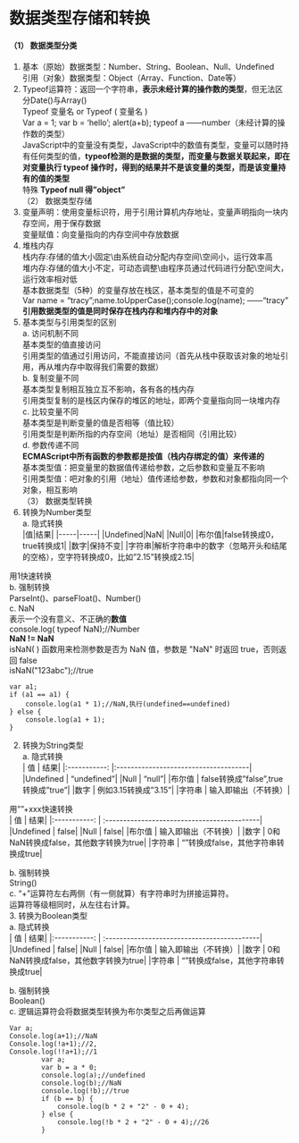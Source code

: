 # 数据类型存储和转换  
#### （1）	数据类型分类  
1.	基本（原始）数据类型：Number、String、Boolean、Null、Undefined  
引用（对象）数据类型：Object（Array、Function、Date等）  
2.	Typeof运算符：返回一个字符串，**表示未经计算的操作数的类型**，但无法区分Date()与Array()  
Typeof 变量名  or   Typeof ( 变量名 )   
Var a = 1; var b = ‘hello’; alert(a+b); typeof a  ——number（未经计算的操作数的类型）  
JavaScript中的变量没有类型，JavaScript中的数值有类型，变量可以随时持有任何类型的值，**typeof检测的是数据的类型，而变量与数据关联起来，即在对变量执行 typeof 操作时，得到的结果并不是该变量的类型，而是该变量持有的值的类型**  
特殊  **Typeof null  得”object”**  
（2）	数据类型存储  
1.	变量声明：使用变量标识符，用于引用计算机内存地址，变量声明指向一块内存空间，用于保存数据  
变量赋值：向变量指向的内存空间中存放数据  
2.	堆栈内存  
栈内存:存储的值大小固定\由系统自动分配内存空间\空间小，运行效率高  
堆内存:存储的值大小不定，可动态调整\由程序员通过代码进行分配\空间大，运行效率相对低  
基本数据类型（5种）的变量存放在栈区，基本类型的值是不可变的  
Var name = “tracy”;name.toUpperCase();console.log(name);  ——“tracy”  
**引用数据类型的值是同时保存在栈内存和堆内存中的对象**   
3.	基本类型与引用类型的区别  
a.	访问机制不同  
基本类型的值直接访问  
引用类型的值通过引用访问，不能直接访问（首先从栈中获取该对象的地址引用，再从堆内存中取得我们需要的数据）  
b.	复制变量不同  
基本类型复制相互独立互不影响，各有各的栈内存  
引用类型复制的是栈区内保存的堆区的地址，即两个变量指向同一块堆内存  
c.	比较变量不同  
基本类型是判断变量的值是否相等（值比较）  
引用类型是判断所指的内存空间（地址）是否相同（引用比较）  
d.	参数传递不同  
**ECMAScript中所有函数的参数都是按值（栈内存绑定的值）来传递的**  
基本类型值：把变量里的数据值传递给参数，之后参数和变量互不影响  
引用类型值：吧对象的引用（地址）值传递给参数，参数和对象都指向同一个对象，相互影响  
（3）	数据类型转换  
1.	转换为Number类型  
a.	隐式转换  
|值|结果|
|-----|-----|
|Undefined|NaN|
|Null|0|
|布尔值|false转换成0，true转换成1|
|数字|保持不变|
|字符串|解析字符串中的数字（忽略开头和结尾的空格），空字符转换成0，比如”2.15”转换成2.15|

用1快速转换  
b.	强制转换  
ParseInt()、parseFloat()、Number()  
c.	NaN  
表示一个没有意义、不正确的**数值**  
console.log( typeof  NaN);//Number  
**NaN != NaN**  
isNaN( ) 函数用来检测参数是否为 NaN 值，参数是 "NaN" 时返回 true，否则返回 false  
isNaN("123abc");//true  
```
var a1;
if (a1 == a1) {
    console.log(a1 * 1);//NaN,执行(undefined==undefined)
} else {
    console.log(a1 + 1);
}
```
2.	转换为String类型  
a.	隐式转换  
|     值    |    结果|
|:-----------: |:-------------------------------------|
|Undefined   |  “undefined”|
|Null        |  “null”|
|布尔值      | false转换成”false”,true转换成”true”|
|数字        |  例如3.15转换成”3.15”|
|字符串      |  输入即输出（不转换）|

用””+xxx快速转换  
|      值    |    结果|
|:-----------: | :-------------------------------------------|
|Undefined   |   false|
|Null        |  false|
|布尔值      |  输入即输出（不转换）|
|数字        |  0和NaN转换成false，其他数字转换为true|
|字符串      |    “”转换成false，其他字符串转换成true|

b.	强制转换  
String()  
c.	“+”运算符左右两侧（有一侧就算）有字符串时为拼接运算符。  
 运算符等级相同时，从左往右计算。  
3.	转换为Boolean类型  
a.	隐式转换  
|      值    |    结果|
|:-----------: | :-------------------------------------------|
|Undefined   |   false|
|Null        |  false|
|布尔值      |  输入即输出（不转换）|
|数字        |  0和NaN转换成false，其他数字转换为true|
|字符串      |    “”转换成false，其他字符串转换成true|

b.	强制转换  
Boolean()  
c.	逻辑运算符会将数据类型转换为布尔类型之后再做运算  
```
Var a;
Console.log(a+1);//NaN
Console.log(!a+1);//2,
Console.log(!!a+1);//1
        var a;
        var b = a * 0;
        console.log(a);//undefined
        console.log(b);//NaN
        console.log(!b);//true
        if (b == b) {
            console.log(b * 2 + "2" - 0 + 4);
        } else {
            console.log(!b * 2 + "2" - 0 + 4);//26
        }
```
